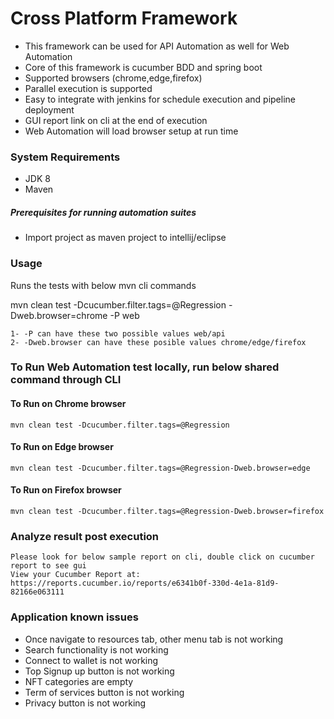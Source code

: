 # Cross Platform Framework

* This framework can be used for API Automation as well for Web Automation
* Core of this framework is cucumber BDD and spring boot
* Supported browsers (chrome,edge,firefox)
* Parallel execution is supported
* Easy to integrate with jenkins for schedule execution and pipeline deployment
* GUI report link on cli at the end of execution
* Web Automation will load browser setup at run time

### System Requirements
* JDK 8
* Maven

##### Prerequisites for running automation suites
* Import project as maven project to intellij/eclipse

### Usage

Runs the tests with below mvn cli commands

mvn clean test -Dcucumber.filter.tags=@Regression -Dweb.browser=chrome -P web

    1- -P can have these two possible values web/api
    2- -Dweb.browser can have these posible values chrome/edge/firefox

### To Run Web Automation test locally, run below shared command through CLI

#### To Run on Chrome browser
    mvn clean test -Dcucumber.filter.tags=@Regression

#### To Run on Edge browser
    mvn clean test -Dcucumber.filter.tags=@Regression-Dweb.browser=edge

#### To Run on Firefox browser
    mvn clean test -Dcucumber.filter.tags=@Regression-Dweb.browser=firefox

### Analyze result post execution

    Please look for below sample report on cli, double click on cucumber report to see gui
    View your Cucumber Report at:
    https://reports.cucumber.io/reports/e6341b0f-330d-4e1a-81d9-82166e063111


### Application known issues

* Once navigate to resources tab, other menu tab is not working
* Search functionality is not working
* Connect to wallet is not working
* Top Signup up button is not working
* NFT categories are empty
* Term of services button is not working
* Privacy button is not working